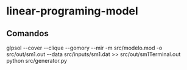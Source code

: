 # linear-programing-model

## Comandos

glpsol  --cover --clique --gomory --mir -m src/modelo.mod -o src/out/sm1.out --data src/inputs/sm1.dat >> src/out/sm1Terminal.out
python src/generator.py
